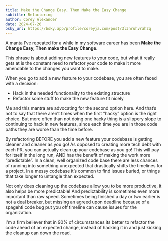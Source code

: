 ```yaml
---
title: Make the Change Easy, Then Make the Easy Change
subtitle: Refactoring
author: Corey Alexander
date: 2024-07-26
bsky_url: https://bsky.app/profile/coreyja.com/post/3l3nruhvrah2q
---
```


A manta I’ve repeated for a while in my software career has been **Make the Change Easy, Then make the Easy Change**.

This phrase is about adding new features to your code, but what it really gets at is the constant need to refactor your code to make it more amendable to the changes you want to make.

When you go to add a new feature to your codebase, you are often faced with a decision:

- Hack in the needed functionality to the existing structure
- Refactor some stuff to make the new feature fit nicely

Me and this mantra are advocating for the second option here. And that’s not to say that there aren’t times when the first “hacky” option is the right choice. But more often than not doing one hacky thing is a slippery slope to continuing to hack in new features, since each time you are in those code paths they are worse than the time before.

By refactoring BEFORE you add a new feature your codebase is getting cleaner and cleaner as you go! As opposed to creating more tech debt with each PR, you can actually clean up your codebase as you go! This will pay for itself in the long run, AND has the benefit of making the work more “predictable”. In a clean, well organized code base there are less chances of running into something unexpected that drastically shifts the timelines for a project.
In a messy codebase it’s common to find issues buried, or things that take longer to untangle than expected.

Not only does cleaning up the codebase allow you to be more productive, it also helps be more predictable! And predictability is sometimes even more important than raw speed. Sometimes being finished a day or two earlier is not a deal breaker, but missing an agreed upon deadline because of a spagehti code bug put you off timeline can cause issues for the organization.

I'm a firm believer that in 90% of circumstances its better to refactor the code ahead of an expected change, instead of hacking it in and just kicking the cleanup can down the road.

